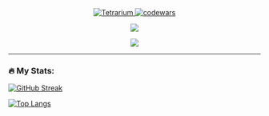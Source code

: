 <div id="header" align="center">
  <div id="badges">
    <a href="https://t.me/Tetrarium">
      <img src="https://img.shields.io/badge/Telegram-black?logo=telegram&logoColor=blue&style=for-the-badge" alt="Tetrarium" />
    </a>
    <a href="https://www.codewars.com/users/Tetrarium">
      <img src="https://img.shields.io/badge/codewars-red?logo=codewars&logoColor=black&style=for-the-badge" alt="codewars">
    </a>
  </div>

  ![](https://www.codewars.com/users/Tetrarium/badges/large)

  ![](https://komarev.com/ghpvc/?username=Tetrarium&color=blue&style=flat-plastic)
</div>

---

### :fire: My Stats:

[![GitHub Streak](https://github-readme-streak-stats.herokuapp.com?user=Tetrarium&theme=dark&border_radius=5)](https://git.io/streak-stats)

[![Top Langs](https://github-readme-stats.vercel.app/api/top-langs/?username=Tetrarium&layout=compact&theme=vision-friendly-dark)](https://github.com/anuraghazra/github-readme-stats)